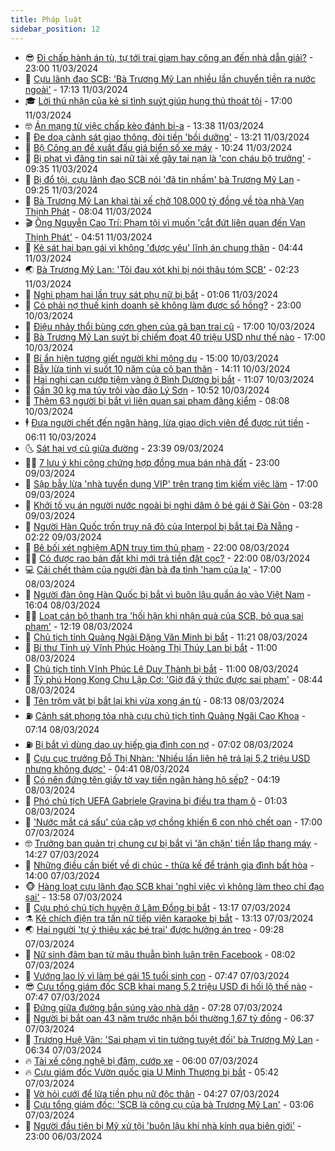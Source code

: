```yaml
---
title: Pháp luật
sidebar_position: 12
---
```


<!-- vnexpress-phap-luat:START -->
- 😎 [Đi chấp hành án tù, tự tới trại giam hay công an đến nhà dẫn giải?](https://vnexpress.net/di-chap-hanh-an-tu-tu-toi-trai-giam-hay-cong-an-den-nha-dan-giai-4720917.html) - 23:00 11/03/2024
- 🥰 [Cựu lãnh đạo SCB: &#39;Bà Trương Mỹ Lan nhiều lần chuyển tiền ra nước ngoài&#39;](https://vnexpress.net/cuu-lanh-dao-scb-ba-truong-my-lan-nhieu-lan-chuyen-tien-ra-nuoc-ngoai-4721098.html) - 17:13 11/03/2024
- 🎓 [Lời thú nhận của kẻ si tình suýt giúp hung thủ thoát tội](https://vnexpress.net/loi-thu-nhan-cua-ke-si-tinh-suyt-giup-hung-thu-thoat-toi-4721087.html) - 17:00 11/03/2024
- 🤓 [Án mạng từ việc chấp kèo đánh bi-a](https://vnexpress.net/an-mang-tu-viec-chap-keo-danh-bi-a-4721116.html) - 13:38 11/03/2024
- 🎊 [Đe doạ cảnh sát giao thông, đòi tiền &#39;bồi dưỡng&#39;](https://vnexpress.net/de-doa-canh-sat-giao-thong-doi-tien-boi-duong-4721105.html) - 13:21 11/03/2024
- 🙉 [Bộ Công an đề xuất đấu giá biển số xe máy](https://vnexpress.net/bo-cong-an-de-xuat-dau-gia-bien-so-xe-may-4720970.html) - 10:24 11/03/2024
- 🤡 [Bị phạt vì đăng tin sai nữ tài xế gây tai nạn là &#39;con cháu bộ trưởng&#39;](https://vnexpress.net/bi-phat-vi-dang-tin-sai-nu-tai-xe-gay-tai-nan-la-con-chau-bo-truong-4721010.html) - 09:35 11/03/2024
- 🗽 [Bị đổ tội, cựu lãnh đạo SCB nói &#39;đã tin nhầm&#39; bà Trương Mỹ Lan](https://vnexpress.net/bi-do-toi-cuu-lanh-dao-scb-noi-da-tin-nham-ba-truong-my-lan-4721035.html) - 09:25 11/03/2024
- 🌋 [Bà Trương Mỹ Lan khai tài xế chở 108.000 tỷ đồng về tòa nhà Vạn Thịnh Phát](https://vnexpress.net/ba-truong-my-lan-khai-tai-xe-cho-108-000-ty-dong-ve-toa-nha-van-thinh-phat-4720933.html) - 08:04 11/03/2024
- 🎬 [Ông Nguyễn Cao Trí: Phạm tội vì muốn &#39;cắt đứt liên quan đến Vạn Thịnh Phát&#39;](https://vnexpress.net/ong-nguyen-cao-tri-pham-toi-vi-muon-cat-dut-lien-quan-den-van-thinh-phat-4720863.html) - 04:51 11/03/2024
- 💯 [Kẻ sát hại bạn gái vì không &#39;được yêu&#39; lĩnh án chung thân](https://vnexpress.net/ke-sat-hai-ban-gai-vi-khong-duoc-yeu-linh-an-chung-than-4720879.html) - 04:44 11/03/2024
- 🌏 [Bà Trương Mỹ Lan: &#39;Tôi đau xót khi bị nói thâu tóm SCB&#39;](https://vnexpress.net/ba-truong-my-lan-toi-dau-xot-khi-bi-noi-thau-tom-scb-4720775.html) - 02:23 11/03/2024
- 🌊 [Nghi phạm hai lần truy sát phụ nữ bị bắt](https://vnexpress.net/nghi-pham-hai-lan-truy-sat-phu-nu-bi-bat-4715644.html) - 01:06 11/03/2024
- 💂 [Có phải nợ thuế kinh doanh sẽ không làm được sổ hồng?](https://vnexpress.net/co-phai-no-thue-kinh-doanh-se-khong-lam-duoc-so-hong-4720667.html) - 23:00 10/03/2024
- 🎡 [Điệu nhảy thổi bùng cơn ghen của gã bạn trai cũ](https://vnexpress.net/dieu-nhay-thoi-bung-con-ghen-cua-ga-ban-trai-cu-4720669.html) - 17:00 10/03/2024
- 🫶 [Bà Trương Mỹ Lan suýt bị chiếm đoạt 40 triệu USD như thế nào](https://vnexpress.net/ba-truong-my-lan-suyt-bi-chiem-doat-40-trieu-usd-nhu-the-nao-4720535.html) - 17:00 10/03/2024
- 🐲 [Bí ẩn hiện tượng giết người khi mộng du](https://vnexpress.net/bi-an-hien-tuong-giet-nguoi-khi-mong-du-4720319.html) - 15:00 10/03/2024
- 🚀 [Bẫy lừa tinh vi suốt 10 năm của cô bạn thân](https://vnexpress.net/bay-lua-tinh-vi-suot-10-nam-cua-co-ban-than-4720624.html) - 14:11 10/03/2024
- 🎊 [Hai nghi can cướp tiệm vàng ở Bình Dương bị bắt](https://vnexpress.net/hai-nghi-can-cuop-tiem-vang-o-binh-duong-bi-bat-4717898.html) - 11:07 10/03/2024
- 🤗 [Gần 30 kg ma túy trôi vào đảo Lý Sơn](https://vnexpress.net/gan-30-kg-ma-tuy-troi-vao-dao-ly-son-4720621.html) - 10:52 10/03/2024
- 🗽 [Thêm 63 người bị bắt vì liên quan sai phạm đăng kiểm](https://vnexpress.net/them-63-nguoi-bi-bat-vi-lien-quan-sai-pham-dang-kiem-4720590.html) - 08:08 10/03/2024
- 🕴 [Đưa người chết đến ngân hàng, lừa giao dịch viên để được rút tiền](https://vnexpress.net/dua-nguoi-chet-den-ngan-hang-lua-giao-dich-vien-de-duoc-rut-tien-4720559.html) - 06:11 10/03/2024
- 🌜 [Sát hại vợ cũ giữa đường](https://vnexpress.net/sat-hai-vo-cu-giua-duong-4720479.html) - 23:39 09/03/2024
- 🧑‍🏫 [7 lưu ý khi công chứng hợp đồng mua bán nhà đất](https://vnexpress.net/7-luu-y-khi-cong-chung-hop-dong-mua-ban-nha-dat-4719910.html) - 23:00 09/03/2024
- 🦩 [Sập bẫy lừa &#39;nhà tuyển dụng VIP&#39; trên trang tìm kiếm việc làm](https://vnexpress.net/sap-bay-lua-cua-nha-tuyen-dung-vip-tren-trang-tim-kiem-viec-lam-4720025.html) - 17:00 09/03/2024
- 💼 [Khởi tố vụ án người nước ngoài bị nghi dâm ô bé gái ở Sài Gòn](https://vnexpress.net/khoi-to-vu-an-nguoi-nuoc-ngoai-bi-nghi-dam-o-be-gai-o-sai-gon-4720311.html) - 03:28 09/03/2024
- 💫 [Người Hàn Quốc trốn truy nã đỏ của Interpol bị bắt tại Đà Nẵng](https://vnexpress.net/nguoi-han-quoc-tron-truy-na-do-cua-interpol-bi-bat-tai-da-nang-4720289.html) - 02:22 09/03/2024
- 🦅 [Bê bối xét nghiệm ADN truy tìm thủ phạm](https://vnexpress.net/be-boi-xet-nghiem-adn-truy-tim-thu-pham-4719982.html) - 22:00 08/03/2024
- 🧑‍💻 [Có được rao bán đất khi mới trả tiền đặt cọc?](https://vnexpress.net/co-duoc-rao-ban-dat-khi-moi-tra-tien-dat-coc-4719716.html) - 22:00 08/03/2024
- 💻 [Cái chết thảm của người đàn bà đa tình &#39;ham của lạ&#39;](https://vnexpress.net/cai-chet-tham-cua-nguoi-dan-ba-da-tinh-ham-cua-la-4720167.html) - 17:00 08/03/2024
- 🤠 [Người đàn ông Hàn Quốc bị bắt vì buôn lậu quần áo vào Việt Nam](https://vnexpress.net/nguoi-dan-ong-han-quoc-bi-bat-vi-buon-lau-quan-ao-vao-viet-nam-4720204.html) - 16:04 08/03/2024
- 🧑‍🏫 [Loạt cán bộ thanh tra &#39;hối hận khi nhận quà của SCB, bỏ qua sai phạm&#39;](https://vnexpress.net/loat-can-bo-thanh-tra-hoi-han-khi-nhan-qua-cua-scb-bo-qua-sai-pham-4720163.html) - 12:19 08/03/2024
- 🌈 [Chủ tịch tỉnh Quảng Ngãi Đặng Văn Minh bị bắt](https://vnexpress.net/chu-tich-quang-ngai-dang-van-minh-bi-bat-4719850.html) - 11:21 08/03/2024
- 🌮 [Bí thư Tỉnh uỷ Vĩnh Phúc Hoàng Thị Thúy Lan bị bắt](https://vnexpress.net/bi-thu-vinh-phuc-hoang-thi-thuy-lan-bi-bat-4719643.html) - 11:00 08/03/2024
- 🐲 [Chủ tịch tỉnh Vĩnh Phúc Lê Duy Thành bị bắt](https://vnexpress.net/chu-tich-vinh-phuc-le-duy-thanh-bi-bat-4719632.html) - 11:00 08/03/2024
- 🧰 [Tỷ phú Hong Kong Chu Lập Cơ: &#39;Giờ đã ý thức được sai phạm&#39;](https://vnexpress.net/ty-phu-hong-kong-chu-lap-co-gio-da-y-thuc-duoc-sai-pham-4720031.html) - 08:44 08/03/2024
- 💄 [Tên trộm vặt bị bắt lại khi vừa xong án tù](https://vnexpress.net/bi-bat-lai-ngay-khi-chap-hanh-xong-an-tu-4720030.html) - 08:13 08/03/2024
- ⛽️ [Cảnh sát phong tỏa nhà cựu chủ tịch tỉnh Quảng Ngãi Cao Khoa](https://vnexpress.net/canh-sat-phong-toa-nha-cuu-chu-tich-tinh-quang-ngai-cao-khoa-4720036.html) - 07:14 08/03/2024
- ⛽️ [Bị bắt vì dùng dao uy hiếp gia đình con nợ](https://vnexpress.net/bi-bat-vi-dung-dao-uy-hiep-gia-dinh-con-no-4720032.html) - 07:02 08/03/2024
- 💂 [Cựu cục trưởng Đỗ Thị Nhàn: &#39;Nhiều lần liên hệ trả lại 5,2 triệu USD nhưng không được&#39;](https://vnexpress.net/cuu-cuc-truong-do-thi-nhan-nhieu-lan-lien-he-tra-lai-5-2-trieu-usd-nhung-khong-duoc-4719964.html) - 04:41 08/03/2024
- 🤔 [Có nên đứng tên giấy tờ vay tiền ngân hàng hộ sếp?](https://vnexpress.net/co-nen-dung-ten-giay-to-vay-tien-ngan-hang-ho-sep-4719706.html) - 04:19 08/03/2024
- 🧐 [Phó chủ tịch UEFA Gabriele Gravina bị điều tra tham ô](https://vnexpress.net/pho-chu-tich-uefa-gabriele-gravina-bi-dieu-tra-toi-tham-o-4719788.html) - 01:03 08/03/2024
- 🎃 [&#39;Nước mắt cá sấu&#39; của cặp vợ chồng khiến 6 con nhỏ chết oan](https://vnexpress.net/nuoc-mat-ca-sau-cua-cap-vo-chong-khien-6-con-nho-chet-oan-4719754.html) - 17:00 07/03/2024
- 🤓 [Trưởng ban quản trị chung cư bị bắt vì &#39;ăn chặn&#39; tiền lắp thang máy](https://vnexpress.net/truong-ban-quan-tri-chung-cu-bi-bat-vi-an-chan-tien-lap-thang-may-4719761.html) - 14:27 07/03/2024
- 💃 [Những điều cần biết về di chúc - thừa kế để tránh gia đình bất hòa](https://vnexpress.net/nhung-dieu-can-biet-ve-di-chuc-thua-ke-de-tranh-gia-dinh-bat-hoa-4719691.html) - 14:00 07/03/2024
- 🐵 [Hàng loạt cựu lãnh đạo SCB khai &#39;nghỉ việc vì không làm theo chỉ đạo sai&#39;](https://vnexpress.net/hang-loat-cuu-lanh-dao-scb-khai-nghi-viec-vi-khong-lam-theo-chi-dao-sai-4719758.html) - 13:58 07/03/2024
- 🤖 [Cựu phó chủ tịch huyện ở Lâm Đồng bị bắt](https://vnexpress.net/cuu-pho-chu-tich-huyen-o-lam-dong-bi-bat-4719766.html) - 13:17 07/03/2024
- ⚗️ [Kẻ chích điện tra tấn nữ tiếp viên karaoke bị bắt](https://vnexpress.net/ke-chich-dien-tra-tan-nu-tiep-vien-karaoke-bi-bat-4719760.html) - 13:13 07/03/2024
- 🌏 [Hai người &#39;tự ý thiêu xác bé trai&#39; được hưởng án treo](https://vnexpress.net/hai-nguoi-tu-y-thieu-xac-be-trai-duoc-huong-an-treo-4719686.html) - 09:28 07/03/2024
- 🦆 [Nữ sinh đâm bạn từ mâu thuẫn bình luận trên Facebook](https://vnexpress.net/nu-sinh-dam-ban-tu-mau-thuan-binh-luan-tren-facebook-4719621.html) - 08:02 07/03/2024
- 🐎 [Vướng lao lý vì làm bé gái 15 tuổi sinh con](https://vnexpress.net/vuong-lao-ly-vi-lam-be-gai-15-tuoi-sinh-con-4719585.html) - 07:47 07/03/2024
- 😎 [Cựu tổng giám đốc SCB khai mang 5,2 triệu USD đi hối lộ thế nào](https://vnexpress.net/cuu-tong-giam-doc-scb-khai-mang-5-2-trieu-usd-di-hoi-lo-the-nao-4719580.html) - 07:47 07/03/2024
- 💪 [Đứng giữa đường bắn súng vào nhà dân](https://vnexpress.net/dung-giua-duong-ban-sung-vao-nha-dan-4719541.html) - 07:28 07/03/2024
- 🤡 [Người bị bắt oan 43 năm trước nhận bồi thường 1,67 tỷ đồng](https://vnexpress.net/nguoi-bi-bat-oan-43-nam-truoc-nhan-boi-thuong-1-67-ty-dong-4719576.html) - 06:37 07/03/2024
- 🌁 [Trương Huệ Vân: &#39;Sai phạm vì tin tưởng tuyệt đối&#39; bà Trương Mỹ Lan](https://vnexpress.net/truong-hue-van-sai-pham-vi-tin-tuong-tuyet-doi-ba-truong-my-lan-4719558.html) - 06:34 07/03/2024
- 🔥 [Tài xế công nghệ bị đâm, cướp xe](https://vnexpress.net/tai-xe-cong-nghe-bi-dam-cuop-xe-4719579.html) - 06:00 07/03/2024
- 🔥 [Cựu giám đốc Vườn quốc gia U Minh Thượng bị bắt](https://vnexpress.net/cuu-giam-doc-vuon-quoc-gia-u-minh-thuong-bi-bat-4719567.html) - 05:42 07/03/2024
- 👺 [Vờ hỏi cưới để lừa tiền phụ nữ độc thân](https://vnexpress.net/vo-hoi-cuoi-de-lua-tien-phu-nu-doc-than-4719528.html) - 04:27 07/03/2024
- 🎊 [Cựu tổng giám đốc: &#39;SCB là công cụ của bà Trương Mỹ Lan&#39;](https://vnexpress.net/cuu-tong-giam-doc-scb-la-cong-cu-cua-ba-truong-my-lan-4719455.html) - 03:06 07/03/2024
- 🎊 [Người đầu tiên bị Mỹ xử tội &#39;buôn lậu khí nhà kính qua biên giới&#39;](https://vnexpress.net/nguoi-dau-tien-bi-my-xu-toi-buon-lau-khi-nha-kinh-qua-bien-gioi-4719294.html) - 23:00 06/03/2024<!-- vnexpress-phap-luat:END -->
